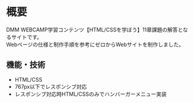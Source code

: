 # 概要
DMM WEBCAMP学習コンテンツ【HTML/CSSを学ぼう】11章課題の解答となるサイトです。  
Webページの仕様と制作手順を参考にゼロからWebサイトを制作しました。

## 機能・技術
* HTML/CSS
* 767px以下でレスポンシブ対応
* レスポンシブ対応時HTML/CSSのみでハンバーガーメニュー実装

